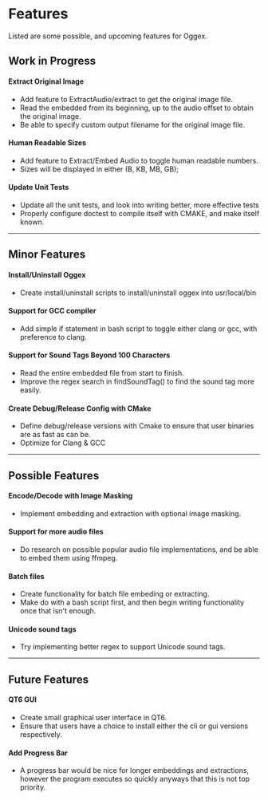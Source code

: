 # Features
Listed are some possible, and upcoming features for Oggex.


## Work in Progress

#### Extract Original Image
- Add feature to ExtractAudio/extract to get the original image file.
- Read the embedded from its beginning, up to the audio offset to obtain the original image.
- Be able to specify custom output filename for the original image file.

#### Human Readable Sizes
- Add feature to Extract/Embed Audio to toggle human readable numbers.
- Sizes will be displayed in either (B, KB, MB, GB);

#### Update Unit Tests
- Update all the unit tests, and look into writing better, more effective tests
- Properly configure doctest to compile itself with CMAKE, and make itself known.


- - - - -
## Minor Features

#### Install/Uninstall Oggex
- Create install/uninstall scripts to install/uninstall oggex into usr/local/bin

#### Support for GCC compiler
- Add simple if statement in bash script to toggle either clang or gcc, with preference to clang.

#### Support for Sound Tags Beyond 100 Characters
- Read the entire embedded file from start to finish.
- Improve the regex search in findSoundTag() to find the sound tag more easily.

#### Create Debug/Release Config with CMake
- Define debug/release versions with Cmake to ensure that user binaries are as fast as can be.
- Optimize for Clang & GCC


- - - - -
## Possible Features

#### Encode/Decode with Image Masking
- Implement embedding and extraction with optional image masking.

#### Support for more audio files
- Do research on possible popular audio file implementations, and be able to embed them using ffmpeg.

#### Batch files
- Create functionality for batch file embeding or extracting.
- Make do with a bash script first, and then begin writing functionality once that isn't enough.

#### Unicode sound tags
- Try implementing better regex to support Unicode sound tags.


- - - - -
## Future Features

#### QT6 GUI
- Create small graphical user interface in QT6.
- Ensure that users have a choice to install either the cli or gui versions respectively.

#### Add Progress Bar
- A progress bar would be nice for longer embeddings and extractions, however the program executes so quickly anyways that this is not top priority.
